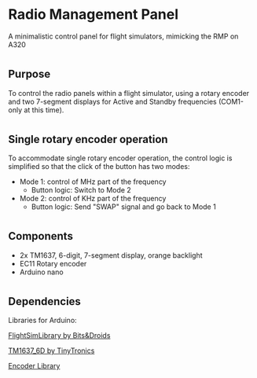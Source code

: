 # Radio Management Panel
A minimalistic control panel for flight simulators, mimicking the RMP on A320

#
## Purpose
To control the radio panels within a flight simulator, using a rotary encoder and two 7-segment displays for Active and Standby frequencies (COM1-only at this time).


#
## Single rotary encoder operation
To accommodate single rotary encoder operation, the control logic is simplified so that the click of the button has two modes:
- Mode 1: control of MHz part of the frequency
    - Button logic: Switch to Mode 2
- Mode 2: control of KHz part of the frequency
    - Button logic: Send "SWAP" signal and go back to Mode 1


#
## Components
- 2x TM1637, 6-digit, 7-segment display, orange backlight
- EC11 Rotary encoder
- Arduino nano


#
## Dependencies
Libraries for Arduino:

[FlightSimLibrary by Bits&Droids](https://github.com/BitsAndDroids/BitsAndDroidsFlightSimLibrary)

[TM1637_6D by TinyTronics](https://github.com/TinyTronics/TM1637_6D)

[Encoder Library](https://www.arduinolibraries.info/libraries/encoder)

